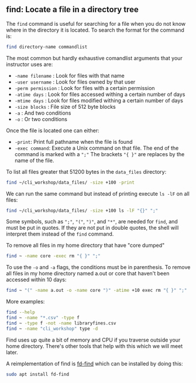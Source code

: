 ## find: Locate a file in a directory tree

The `find` command is useful for searching for a file when you do not know where in the directory it is located. To search the format for the command is:

```bash
find directory-name commandlist
```
The most common but hardly exhaustive comandlist arguments that your instructor uses are:

* `-name filename` : Look for files with that name
* `-user username` : Look for files owned by that user
* `-perm permission` : Look for files with a certain permission
* `-atime days` : Look for files accessed withing a certain number of days
* `-mtime days` : Look for files modified withing a certain number of days
* `-size blocks` : File size of 512 byte blocks
* `-a` : And two conditions
* `-o` : Or two conditions

Once the file is located one can either:

* `-print`: Print full pathname when the file is found
* `-exec command`: Execute a Unix command on that file. The end of the command is marked with a `";"` The brackets `"{ }"` are replaces by the name of the file. 

To list all files greater that 51200 bytes in the `data_files` directory:

```bash
find ~/cli_workshop/data_files/ -size +100 -print
```
We can run the same command but instead of printing execute `ls -lF` on all files:

```bash
find ~/cli_workshop/data_files/ -size +100 ls -lF "{}" ";"
```
Some symbols, such as `";"`, `"("`, `")"`, and `"*"`, are needed for `find`, and must be put in quotes. If they are not put in double quotes, the shell will interpret them instead of the `find` command. 

To remove all files in my home directory that have "core dumped"

```bash
find ~ -name core -exec rm "{ }" ";"
```
To use the `-o` and `-a` flags, the conditions must be in parenthesis. To remove all files in my home directory named a.out or core that haven't been accessed within 10 days:

```bash
find ~ "(" -name a.out -o -name core ")" -atime +10 exec rm "{ }" ";"
```
More examples:

```bash
find --help
find ~ -name "*.csv" -type f
find ~ -type f -not -name libraryfines.csv
find ~ -name "cli_workshop" type -d
```
Find uses up quite a bit of memory and CPU if you traverse outside your home directory. There's other tools that help with this which we will meet later.

A reimplementation of find is [fd-find](https://github.com/sharkdp/fd) which can be installed by doing this:

```bash
sudo apt install fd-find
```